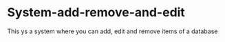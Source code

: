 # System-add-remove-and-edit
This ys a system where you can add, edit and remove items of a database 
